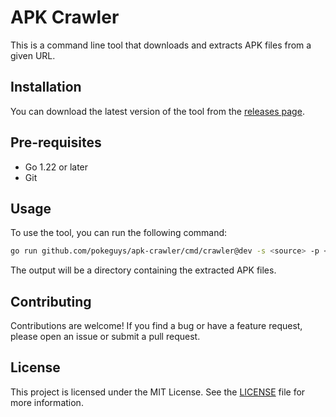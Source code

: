 # APK Crawler

This is a command line tool that downloads and extracts APK files from a given URL.

## Installation

You can download the latest version of the tool from the [releases page](https://github.com/PokeGuys/apk-crawler/releases).

## Pre-requisites

- Go 1.22 or later
- Git

## Usage

To use the tool, you can run the following command:

```bash
go run github.com/pokeguys/apk-crawler/cmd/crawler@dev -s <source> -p <package-name>
```

The output will be a directory containing the extracted APK files.

## Contributing

Contributions are welcome! If you find a bug or have a feature request, please open an issue or submit a pull request.

## License

This project is licensed under the MIT License. See the [LICENSE](LICENSE) file for more information.

